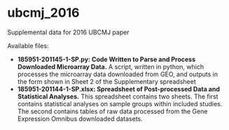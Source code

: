 # ubcmj_2016
Supplemental data for 2016 UBCMJ paper

Available files:
- **185951-201145-1-SP.py: Code Written to Parse and Process Downloaded Microarray Data.** A script, written in python, which processes the microarray data downloaded from GEO, and outputs in the form shown in Sheet 2 of the Supplementary spreadsheet
- **185951-201144-1-SP.xlsx: Spreadsheet of Post-processed Data and Statistical Analyses.** This spreadsheet contains two sheets. The first contains statistical analyses on sample groups within included studies. The second contains tables of raw data processed from the Gene Expression Omnibus downloaded datasets.
